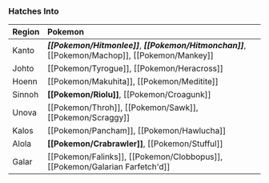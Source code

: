 ### Hatches Into
Region | Pokemon
:--- | :---
Kanto | _**[[Pokemon/Hitmonlee]]**_, _**[[Pokemon/Hitmonchan]]**_, [[Pokemon/Machop]], [[Pokemon/Mankey]]
Johto | [[Pokemon/Tyrogue]], [[Pokemon/Heracross]]
Hoenn | [[Pokemon/Makuhita]], [[Pokemon/Meditite]]
Sinnoh | **[[Pokemon/Riolu]]**, [[Pokemon/Croagunk]]
Unova | [[Pokemon/Throh]], [[Pokemon/Sawk]], [[Pokemon/Scraggy]]
Kalos | [[Pokemon/Pancham]], [[Pokemon/Hawlucha]]
Alola | **[[Pokemon/Crabrawler]]**, [[Pokemon/Stufful]]
Galar | [[Pokemon/Falinks]], [[Pokemon/Clobbopus]], [[Pokemon/Galarian Farfetch'd]]